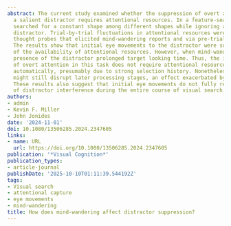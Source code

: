 ```yaml
---
abstract: The current study examined whether the suppression of overt attention to
  a salient distractor requires attentional resources. In a feature-search task, participants
  searched for a constant shape among different shapes while ignoring a uniquely coloured
  distractor. Trial-by-trial fluctuations in attentional resources were assessed via
  thought probes that elicited mind-wandering reports and via pre-trial pupil sizes.
  The results show that initial eye movements to the distractor were suppressed regardless
  of the availability of attentional resources. However, when mind-wandering, the
  presence of the distractor prolonged target looking time. Thus, the initial deployment
  of overt attention in this task does not require attentional resources and can proceed
  automatically, presumably due to strong selection history. Nonetheless, the distractor
  might still disrupt later processing stages, an effect exacerbated by mind-wandering.
  These results also suggest that initial eye movements do not fully reflect the extent
  of distractor interference during the entire course of visual search.
authors:
- admin
- Kevin F. Miller
- John Jonides
date: '2024-11-01'
doi: 10.1080/13506285.2024.2347605
links:
- name: URL
  url: https://doi.org/10.1080/13506285.2024.2347605
publication: '*Visual Cognition*'
publication_types:
- article-journal
publishDate: '2025-10-10T01:11:39.544192Z'
tags:
- Visual search
- attentional capture
- eye movements
- mind-wandering
title: How does mind-wandering affect distractor suppression?
---
```

